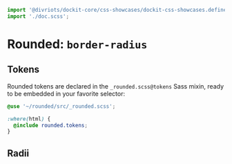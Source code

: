 ```js script
import '@divriots/dockit-core/css-showcases/dockit-css-showcases.define.js';
import './doc.scss';
```

# Rounded: `border-radius`

## Tokens

Rounded tokens are declared in the `_rounded.scss@tokens` Sass mixin,
ready to be embedded in your favorite selector:

```scss
@use '~/rounded/src/_rounded.scss';

:where(html) {
  @include rounded.tokens;
}
```

## Radii

<dockit-css-showcases css-props-prefix="--rounded" component-class="box wide" style-key="border-radius"></dockit-css-showcases>
